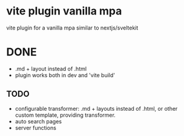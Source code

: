 # vite plugin vanilla mpa

vite plugin for a vanilla mpa similar to nextjs/sveltekit


# DONE

- .md + layout instead of .html
- plugin works both in dev and 'vite build'


## TODO

- configurable transformer: .md + layouts instead of .html, or other custom template, providing transformer.
- auto search pages
- server functions